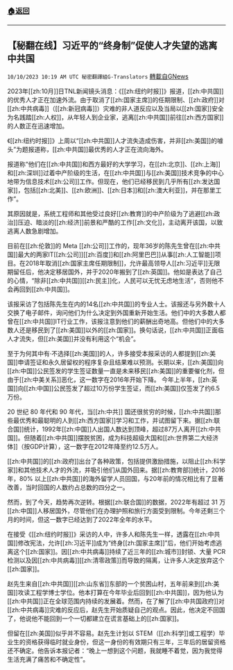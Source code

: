 ###  [:house:返回](README.md)
---


## 【秘翻在线】习近平的“终身制”促使人才失望的逃离中共国
`10/10/2023 10:19 AM UTC 秘密翻譯組G-Translators` [轉載自GNews](https://gnews.org/articles/1813124)

2023年[[zh:10月]]日TNL新闻镜头消息：《[[zh:纽约时报]]》报道，[[zh:中共国]]的优秀人才正在加速外流。由于取消了[[zh:国家主席]]的任期限制、[[zh:政府]]对[[zh:中共病毒]]（[[zh:新冠病毒]]）灾难的非人道反应以及当局以[[zh:国家]]安全为名践踏[[zh:人权]]，从年轻人到企业家，逃离[[zh:中共国]]前往[[zh:西方国家]]的人数正在迅速增加。

《[[zh:纽约时报]]》上周以“[[zh:中共国]]人才流失造成伤害，并非[[zh:美国]]的噱头”为题报道称，[[zh:中共国]]最优秀的人才正在流向海外。

报道称“他们在[[zh:中共国]]和西方最好的大学学习，在[[zh:北京]]、[[zh:上海]]和[[zh:深圳]]过着中产阶级的生活，在[[zh:中共国]]与[[zh:美国]]技术竞争的中心地带为信息技术[[zh:公司]]工作。但现在，他们已经移民到几乎所有[[zh:发达国家]]，包括[[zh:北美]]、[[zh:欧洲]]、[[zh:日本]]和[[zh:澳大利亚]]，并在那里工作”。

其原因就是，系统工程师和其他受过良好[[zh:教育]]的中产阶级为了逃避[[zh:政治]]压迫、暗淡的[[zh:经济]]前景和严酷的工作[[zh:文化]]，主动离开该国，以致逃离人数急剧增加。

目前在[[zh:伦敦]]的 Meta [[zh:公司]]工作的，现年36岁的陈先生曾在[[zh:中共国]]最大的两家IT[[zh:公司]][[zh:百度]]和[[zh:阿里巴巴]]从事[[zh:人工智能]]项目。在2018年取消[[zh:国家主席任期限制]]，允许最高领导人[[zh:习近平]]无限期留任后，他决定移居国外，并于2020年搬到了[[zh:英国]]。他如是表达了自己的心情，“除非[[zh:中共国]][[zh:民主]]化，人民可以无忧无虑地生活”，否则他不会再回到[[zh:中共国]]。

该报采访了包括陈先生在内的14名[[zh:中共国]]的专业人士。该报还与另外数十人交换了电子邮件，询问他们为什么决定到外国重新开始生活。他们中的大多数人都曾在[[zh:中共国]]IT行业工作，该报注意到他们的薪酬出奇地高。但他们中的大多数人还是移民到了[[zh:美国]]以外的[[zh:国家]]。换句话说，[[zh:中共国]]正面临人才流失，但[[zh:美国]]并没有利用这个“机会”。

至于为何其中有·不选择[[zh:美国]]的人，许多接受本报采访的人都提到[[zh:美国]]申请签证和永久居留权的程序复杂且结果难以预测。长期以来，[[zh:美国]]向[[zh:中国]]公民签发的学生签证数量一直是未来移民[[zh:美国]]的重要催化剂，但由于[[zh:中美关系]]恶化，这一数字在2016年开始下降。 今年上半年，[[zh:英国]]向[[zh:中国]]公民签发了超过10万份学生签证，而[[zh:美国]]仅签发了约6.5万份。

20 世纪 80 年代和 90 年代，当[[zh:中共]] 国还很贫穷的时候，[[zh:中共国]]那些最优秀和最聪明的人到[[zh:西方国家]]学习和工作，并试图留下来。据[[zh:联合国]]统计，1992年[[zh:中国]]人出国人数达到顶峰，超过87万人离开[[zh:中共国]]。但随着[[zh:中共国]]摆脱贫困，成为科技超级大国和[[zh:世界第二大经济体]]（按GDP计算），这一数字在2012年降至约12.5万人。

[[zh:中共国]]的[[zh:政府]]出台了各种政策，包括提供激励措施，以阻止[[zh:科学家]]和其他技术人才的外流，并吸引他们从国外回来。据[[zh:教育部]]统计，2016年，80% 以上[[zh:中共国]]的海外留学人员回国，与20年前的情况相比有了显著改善，当时回国的人数约占总数的四分之一。

然而，到了今天，趋势再次逆转。根据[[zh:联合国]]的数据，2022年有超过 31 万[[zh:中国]]人移居国外，尽管他们在办理护照和旅行方面受到限制。今年还剩三个月的时间，但这一数字已经达到了2022年全年的水平。

在接受《[[zh:纽约时报]]》采访的人中，许多人和陈先生一样，透露在[[zh:中共国]]修改宪法，允许[[zh:习近平]]成为“终身[[zh:国家主席]]”后，他们开始考虑逃离这个[[zh:国家]]。因[[zh:中共病毒]]持续了近三年的[[zh:城市]]封锁、大量 PCR 检测以及因[[zh:中共病毒]][[zh:清零政策]]而导致的隔离，让许多人决定放弃这个[[zh:国家]]。

赵先生来自[[zh:中共国]][[zh:山东省]]东部的一个贫困山村，五年前来到[[zh:美国]]攻读工程学博士学位。他本打算在今年毕业后回到[[zh:中共国]]，因为他认为[[zh:中共国]]正在全球范围内持续的发展着。然而，在了解了[[zh:中共国政府]]对[[zh:中共病毒]]灾难的反应后，赵先生开始质疑自己的观点。因此，他决定不回国了，他说他不能回到一个一切都建立在谎言基础上的[[zh:国家]]。

但留在[[zh:美国]]似乎并不容易。赵先生计划以 STEM（[[zh:科学]]或工程学）毕业生的资格获得临时就业身份，但这一身份的有效期只有三年，三年后的居留资格还不确定。他告诉本报记者：“晚上一想到这个问题，我就睡不着觉，因为我觉得生活充满了痛苦和不确定性”。
